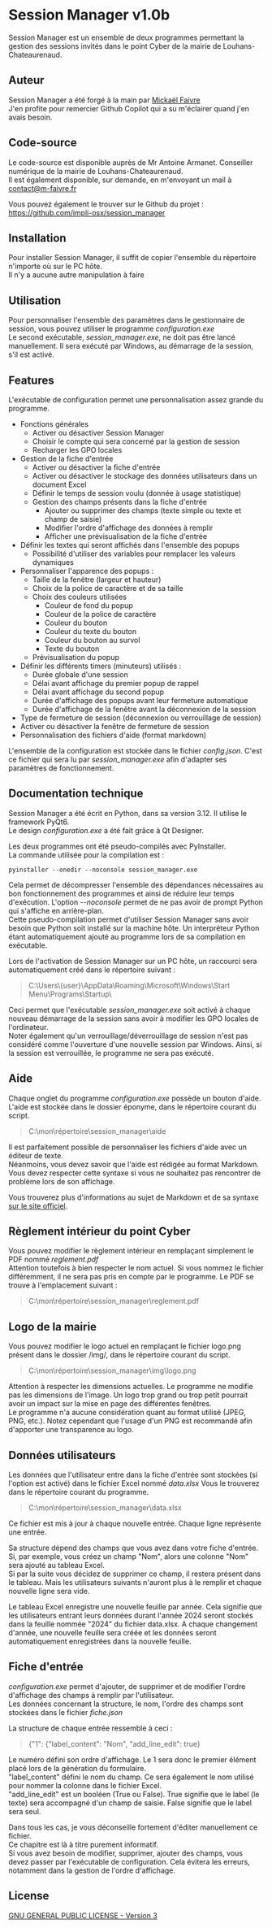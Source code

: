 # Session Manager v1.0b

Session Manager est un ensemble de deux programmes permettant la gestion des sessions invités dans le point Cyber de la mairie de Louhans-Chateaurenaud.

## Auteur
Session Manager a été forgé à la main par [Mickaël Faivre](mailto:contact@m-faivre.fr)<br>
J'en profite pour remercier Github Copilot qui a su m'éclairer quand j'en avais besoin.

## Code-source
Le code-source est disponible auprès de Mr Antoine Armanet. Conseiller numérique de la mairie de Louhans-Chateaurenaud.<br>
Il est également disponible, sur demande, en m'envoyant un mail à contact@m-faivre.fr

Vous pouvez également le trouver sur le Github du projet : https://github.com/impli-osx/session_manager

## Installation

Pour installer Session Manager, il suffit de copier l'ensemble du répertoire n'importe où sur le PC hôte.<br>
Il n'y a aucune autre manipulation à faire

## Utilisation

Pour personnaliser l'ensemble des paramètres dans le gestionnaire de session, vous pouvez utiliser le programme *configuration.exe*<br>
Le second exécutable, *session_manager.exe*, ne doit pas être lancé manuellement. Il sera exécuté par Windows, au démarrage de la session, s'il est activé.

## Features

L'exécutable de configuration permet une personnalisation assez grande du programme.<br>

 - Fonctions générales
	- Activer ou désactiver Session Manager
	- Choisir le compte qui sera concerné par la gestion de session
	- Recharger les GPO locales
 - Gestion de la fiche d'entrée
	 - Activer ou désactiver la fiche d'entrée
	 - Activer ou désactiver le stockage des données utilisateurs dans un document Excel
	 - Définir le temps de session voulu (donnée à usage statistique)
	 - Gestion des champs présents dans la fiche d'entrée
		 - Ajouter ou supprimer des champs (texte simple ou texte et champ de saisie)
		 - Modifier l'ordre d'affichage des données à remplir
		 - Afficher une prévisualisation de la fiche d'entrée
- Définir les textes qui seront affichés dans l'ensemble des popups
	- Possibilité d'utiliser des variables pour remplacer les valeurs dynamiques
- Personnaliser l'apparence des popups :
	- Taille de la fenêtre (largeur et hauteur)
	- Choix de la police de caractère et de sa taille
	- Choix des couleurs utilisées
		- Couleur de fond du popup
		- Couleur de la police de caractère
		- Couleur du bouton
		- Couleur du texte du bouton
		- Couleur du bouton au survol
		- Texte du bouton
	- Prévisualisation du popup
- Définir les différents timers (minuteurs) utilisés :
	- Durée globale d'une session
	- Délai avant affichage du premier popup de rappel
	- Délai avant affichage du second popup
	- Durée d'affichage des popups avant leur fermeture automatique
	- Durée d'affichage de la fenêtre avant la déconnexion de la session
-  Type de fermeture de session (déconnexion ou verrouillage de session)
- Activer ou désactiver la fenêtre de fermeture de session
- Personnalisation des fichiers d'aide (format markdown)

L'ensemble de la configuration est stockée dans le fichier *config.json*. C'est ce fichier qui sera lu par *session_manager.exe* afin d'adapter ses paramètres de fonctionnement.


## Documentation technique

Session Manager a été écrit en Python, dans sa version 3.12. Il utilise le framework PyQt6.<br>
Le design *configuration.exe* a été fait grâce à Qt Designer.

Les deux programmes ont été pseudo-compilés avec PyInstaller.<br>
La commande utilisée pour la compilation est :

    pyinstaller --onedir --noconsole session_manager.exe

Cela permet de décompresser l'ensemble des dépendances nécessaires au bon fonctionnement des programmes et ainsi de réduire leur temps d'exécution. L'option *--noconsole* permet de ne pas avoir de prompt Python qui s'affiche en arrière-plan.<br>
Cette pseudo-compilation permet d'utiliser Session Manager sans avoir besoin que Python soit installé sur la machine hôte. Un interpréteur Python étant automatiquement ajouté au programme lors de sa compilation en exécutable.


Lors de l'activation de Session Manager sur un PC hôte, un raccourci sera automatiquement créé dans le répertoire suivant :

> C:\\Users\\{user}\\AppData\\Roaming\\Microsoft\\Windows\\Start Menu\\Programs\\Startup\\

 Ceci permet que l'exécutable *session_manager.exe* soit activé à chaque nouveau démarrage de la session sans avoir à modifier les GPO locales de l'ordinateur.<br>
 Noter également qu'un verrouillage/déverrouillage de session n'est pas considéré comme l'ouverture d'une nouvelle session par Windows. Ainsi, si la session est verrouillée, le programme ne sera pas exécuté.

 ## Aide
 Chaque onglet du programme *configuration.exe* possède un bouton d'aide.<br>
 L'aide est stockée dans le dossier éponyme, dans le répertoire courant du script.
 

> C:\mon\répertoire\session_manager\aide

Il est parfaitement possible de personnaliser les fichiers d'aide avec un éditeur de texte.<br>
Néanmoins, vous devez savoir que l'aide est rédigée au format Markdown. Vous devez respecter cette syntaxe si vous ne souhaitez pas rencontrer de problème lors de son affichage.

Vous trouverez plus d'informations au sujet de Markdown et de sa syntaxe [sur le site officiel](https://www.markdownguide.org/cheat-sheet/).

## Règlement intérieur du point Cyber
Vous pouvez modifier le règlement intérieur en remplaçant simplement le PDF nommé *reglement.pdf*<br>
Attention toutefois à bien respecter le nom actuel. Si vous nommez le fichier différemment, il ne sera pas pris en compte par le programme.
Le PDF se trouve à l'emplacement suivant :

> C:\mon\répertoire\session_manager\reglement.pdf

## Logo de la mairie
Vous pouvez modifier le logo actuel en remplaçant le fichier logo.png présent dans le dossier /img/, dans le répertoire courant du script.

> C:\mon\répertoire\session_manager\img\logo.png

Attention à respecter les dimensions actuelles. Le programme ne modifie pas les dimensions de l'image. Un logo trop grand ou trop petit pourrait avoir un impact sur la mise en page des différentes fenêtres.<br>
Le programme n'a aucune considération quant au format utilisé (JPEG, PNG, etc.). Notez cependant que l'usage d'un PNG est recommandé afin d'apporter une transparence au logo.

## Données utilisateurs
Les données que l'utilisateur entre dans la fiche d'entrée sont stockées (si l'option est activé) dans le fichier Excel nommé *data.xlsx*
Vous le trouverez dans le répertoire courant du programme.

> C:\mon\répertoire\session_manager\data.xlsx

Ce fichier est mis à jour à chaque nouvelle entrée. Chaque ligne représente une entrée.

Sa structure dépend des champs que vous avez dans votre fiche d'entrée. Si, par exemple, vous créez un champ "Nom", alors une colonne "Nom" sera ajouté au tableau Excel.<br>
Si par la suite vous décidez de supprimer ce champ, il restera présent dans le tableau. Mais les utilisateurs suivants n'auront plus à le remplir et chaque nouvelle ligne sera vide.

Le tableau Excel enregistre une nouvelle feuille par année. Cela signifie que les utilisateurs entrant leurs données durant l'année 2024 seront stockés dans la feuille nommée "2024" du fichier data.xlsx. A chaque changement d'année, une nouvelle feuille sera créée et les données seront automatiquement enregistrées dans la nouvelle feuille.

## Fiche d'entrée
*configuration.exe* permet d'ajouter, de supprimer et de modifier l'ordre d'affichage des champs à remplir par l'utilisateur.<br>
Les données concernant la structure, le nom, l'ordre des champs sont stockées dans le fichier *fiche.json*

La structure de chaque entrée ressemble à ceci :

> {"1": {"label_content": "Nom", "add_line_edit": true}

Le numéro défini son ordre d'affichage. Le 1 sera donc le premier élément placé lors de la génération du formulaire.<br>
"label_content" défini le nom du champ. Ce sera également le nom utilisé pour nommer la colonne dans le fichier Excel.<br>
"add_line_edit" est un booléen (True ou False). True signifie que le label (le texte) sera accompagné d'un champ de saisie. False signifie que le label sera seul.

Dans tous les cas, je vous déconseille fortement d'éditer manuellement ce fichier.<br>
Ce chapitre est là à titre purement informatif.<br>
Si vous avez besoin de modifier, supprimer, ajouter des champs, vous devez passer par l'exécutable de configuration. Cela évitera les erreurs, notamment dans la gestion de l'ordre d'affichage.

## License

[GNU GENERAL PUBLIC LICENSE - Version 3](https://www.gnu.org/licenses/gpl-3.0.html)